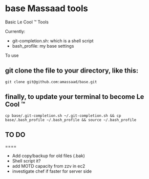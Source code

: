 base Massaad tools
====

Basic Le Cool &trade; Tools

Currently:
* git-completion.sh: which is a shell script
* bash_profile: my base settings 

To use 

## git clone the file to your directory, like this:
`git clone git@github.com:amassaad/base.git`

## finally, to update your terminal to become Le Cool &trade;
`cp base/.git-completion.sh ~/.git-completion.sh &&
cp base/.bash_profile ~/.bash_profile &&
source ~/.bash_profile`

## TO DO
====
* Add copy/backup for old files (.bak)
* Shell script it?
* add MOTD capacity from zzv in ec2
* investigate chef if faster for server side 
